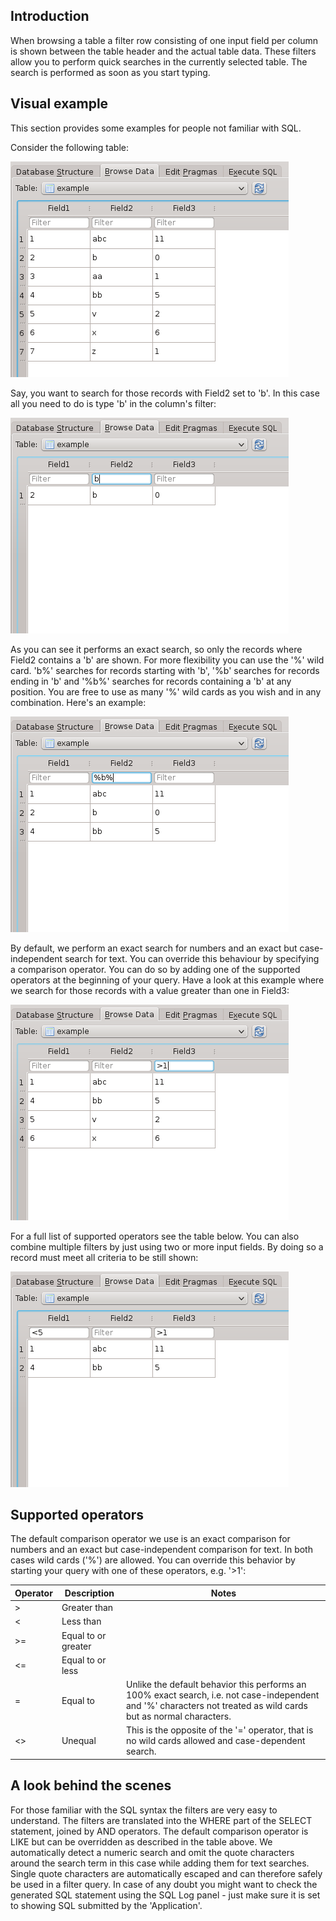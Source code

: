 ## Introduction
When browsing a table a filter row consisting of one input field per column is shown between the table header and the actual table data. These filters allow you to perform quick searches in the currently selected table. The search is performed as soon as you start typing.

## Visual example
This section provides some examples for people not familiar with SQL.

Consider the following table:

![](filter1.png)

Say, you want to search for those records with Field2 set to 'b'. In this case all you need to do is type 'b' in the column's filter:

![](filter2.png)

As you can see it performs an exact search, so only the records where Field2 contains a 'b' are shown. For more flexibility you can use the '%' wild card. 'b%' searches for records starting with 'b', '%b' searches for records ending in 'b' and '%b%' searches for records containing a 'b' at any position. You are free to use as many '%' wild cards as you wish and in any combination. Here's an example:

![](filter3.png)

By default, we perform an exact search for numbers and an exact but case-independent search for text. You can override this behaviour by specifying a comparison operator. You can do so by adding one of the supported operators at the beginning of your query. Have a look at this example where we search for those records with a value greater than one in Field3:

![](filter4.png)

For a full list of supported operators see the table below. You can also combine multiple filters by just using two or more input fields. By doing so a record must meet all criteria to be still shown:

![](filter5.png)

## Supported operators
The default comparison operator we use is an exact comparison for numbers and an exact but case-independent comparison for text. In both cases wild cards ('%') are allowed. You can override this behavior by starting your query with one of these operators, e.g. '>1':

Operator | Description         | Notes
---------|---------------------|------
>        | Greater than        | 
<        | Less than           | 
>=       | Equal to or greater | 
<=       | Equal to or less    | 
=        | Equal to            | Unlike the default behavior this performs an 100% exact search, i.e. not case-independent and '%' characters not treated as wild cards but as normal characters.
<>       | Unequal             | This is the opposite of the '=' operator, that is no wild cards allowed and case-dependent search.

## A look behind the scenes
For those familiar with the SQL syntax the filters are very easy to understand. The filters are translated into the WHERE part of the SELECT statement, joined by AND operators. The default comparison operator is LIKE but can be overridden as described in the table above. We automatically detect a numeric search and omit the quote characters around the search term in this case while adding them for text searches. Single quote characters are automatically escaped and can therefore safely be used in a filter query. In case of any doubt you might want to check the generated SQL statement using the SQL Log panel - just make sure it is set to showing SQL submitted by the 'Application'.